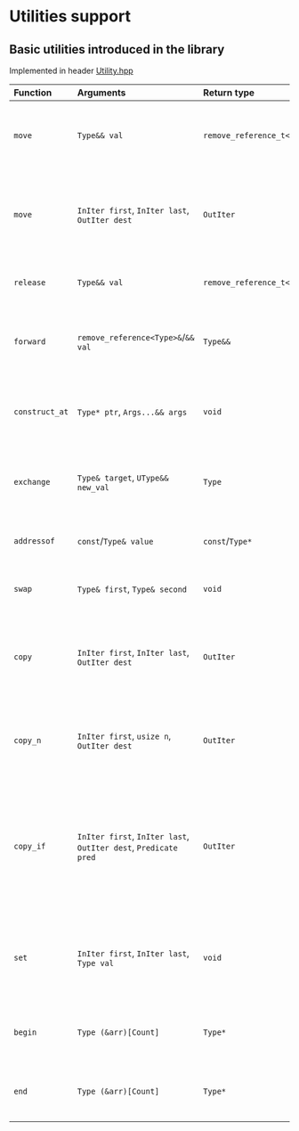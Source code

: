 # Utilities support

## Basic utilities introduced in the library
Implemented in header [Utility.hpp](../../cpp/Utility.hpp)

| Function | Arguments | Return type | Description |
| :------- | :-------- | :---------- | :---------- |
| `move` | `Type&& val` | `remove_reference_t<Type>&&` | Move the value by casting the value into a pure r-value reference |
| `move` | `InIter first`, `InIter last`, `OutIter dest` | `OutIter` | Sequentially moves the values in the range of `first -> last` to the destination, `dest` |
| `release` | `Type&& val` | `remove_reference_t<Type>` | Creates a copy by moving the value |
| `forward` | `remove_reference<Type>&`/`&& val` | `Type&&` | Passes the value(s) from the called to the invoked function |
| `construct_at` | `Type* ptr`, `Args...&& args` | `void` | Creates a new object at a memory address (see in-place construction) |
| `exchange` | `Type& target`, `UType&& new_val` | `Type` | Overwrites the `target` with `new_val` and returns the old state of the `target` |
| `addressof` | `const`/`Type& value` | `const`/`Type*` | Obtains the real address of the `Type` object |
| `swap` | `Type& first`, `Type& second` | `void` | Swaps to values by performing 3 moves |
| `copy` | `InIter first`, `InIter last`, `OutIter dest` | `OutIter` | Sequentially copies the values in the range of `first -> last` to the destination, `dest` |
| `copy_n` | `InIter first`, `usize n`, `OutIter dest` | `OutIter` | Sequentially copies the values in the range of `0 -> n` to the destination, `dest` |
| `copy_if` | `InIter first`, `InIter last`, `OutIter dest`, `Predicate pred` | `OutIter` | Sequentially copies the values in the range of `first -> last` to the destination, `dest` if the predicate, `pred` is evaluated to `true` |
| `set` | `InIter first`, `InIter last`, `Type val` | `void` | Sequentially sets the values in the range of `first -> last` with a defined value, `val` |
| `begin` | `Type (&arr)[Count]` | `Type*` | Gets the address of the first element of an array |
| `end` | `Type (&arr)[Count]` | `Type*` | Gets the address of the last element of an array |
